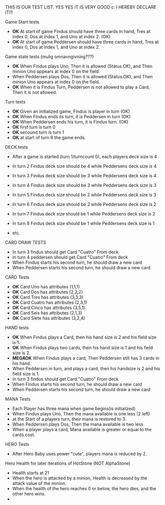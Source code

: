 THIS IS OUR TEST LIST. 
YES YES IT IS VERY GOOD c:
I HEREBY DECLARE IT!!!

Game Start tests
* **OK** At start of game Findus should have three cards in hand, Tres at index 0, Dos at index 1, and Uno at index 2. (OK)
* **OK** At start of game Peddersen should have three cards in hand, Tres at index 0, Dos at index 1, and Uno at index 2.

Game state tests (mulig omnavngivning???) 
* **OK** When Findus plays Uno, Then it is allowed (Status.OK),
  and Then minion Uno appears at index 0 on the field.
* When Peddersen plays Dos, Then it is allowed (Status.OK),
    and Then minion Uno appears at index 0 on the field.
* **OK** When it is Findus Turn, Peddersen is not allowed to play a Card, Then it is not allowed.

Turn tests
* **OK** Given an initialized game, Findus is player in turn (OK)
* **OK** When Findus ends its turn, it is Peddersen in turn (OK)
* **OK** When Peddersen ends his turn, it is Findus turn. (OK)
* **OK** first turn is turn 0
* **OK** secound turn is turn 1
* **OK** at start of turn 8 the game ends.

DECK tests
* After a game is started (turn 1/turncount 0), each players deck size is 4
* In turn 2 Findus deck size should be 4 while Peddersens deck size is 4
* In turn 3 Findus deck size should be 3 while Peddersens deck size is 4
* In turn 4 Findus deck size should be 3 while Peddersens deck size is 3
* In turn 5 Findus deck size should be 2 while Peddersens deck size is 3
* In turn 6 Findus deck size should be 2 while Peddersens deck size is 2
* In turn 7 Findus deck size should be 1 while Peddersens deck size is 2
* In turn 8 Findus deck size should be 1 while Peddersens deck size is 1

* etc.

CARD DRAW TESTS
* In turn 3 findus should get Card "Cuatro" From deck
* In turn 4 peddersen should get Card "Cuatro" From deck
* When Findus starts his second turn, he should draw a new card
* When Peddersen starts his second turn, he should draw a new card

CARD Tests
* **OK** Card Uno has attributes (1,1,1)
* **OK** Card Dos has attributes (2,2,2)
* **OK** Card Tres has attributes (3,3,3)
* **OK** Card Cuatro has attributes (2,3,1)
* **OK** Card Cinco has attributes (3,5,1)
* **OK** Card Seis has attributes (2,1,3)
* **OK** Card Siete has attributes (3,2,4)

HAND tests
* **OK** When Findus plays a Card, then his hand size is 2 and his field size is 1.
* **OK** When Findus plays two cards, then his hand size is 1 and his field size is 2.
* **MEGAOK** When Findus plays a card, Then Peddersen still has 3 cards in his hand.
* When Peddersen in turn, and plays a card, then his handsize is 2 and his field size is 1.
* In turn 3 findus should get Card "Cuatro" From deck
* When Findus starts his second turn, he should draw a new card 
* When Peddersen starts his second turn, he should draw a new card

MANA Tests
* Each Player has three mana when game begins(is initialized)
* When Findus plays Uno, Then the mana available is one less (2 left)
* at the Start of a players turn, their mana is restored to 3.
* When Peddersen plays Dos, Then the mana available is two less.
* When a player plays a card, Mana available is greater or equal to the cards cost.

HERO Tests
* After Hero Baby uses power "cute", players mana is reduced by 2.

Hero Health for later iterations of HotStone (NOT AlphaStone)
* Health starts at 21
* When the hero is attacked by a minion, Health is decreased by the attack value of the minion.
* When the health of the hero reaches 0 or below, the hero dies, and the other hero wins.
* 
